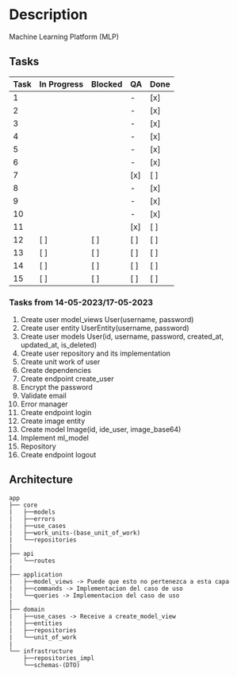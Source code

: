 # Description

Machine Learning Platform (MLP)

## Tasks

| Task | In Progress | Blocked | QA  | Done |
|------|-------------|---------|-----|------|
| 1    |             |         | -   | [x]  |
| 2    |             |         | -   | [x]  |
| 3    |             |         | -   | [x]  |
| 4    |             |         | -   | [x]  |
| 5    |             |         | -   | [x]  |
| 6    |             |         | -   | [x]  |
| 7    |             |         | [x] | [ ]  |
| 8    |             |         | -   | [x]  |
| 9    |             |         | -   | [x]  |
| 10   |             |         | -   | [x]  |
| 11   |             |         | [x] | [ ]  |
| 12   | [ ]         | [ ]     | [ ] | [ ]  |
| 13   | [ ]         | [ ]     | [ ] | [ ]  |
| 14   | [ ]         | [ ]     | [ ] | [ ]  |
| 15   | [ ]         | [ ]     | [ ] | [ ]  |


### Tasks from 14-05-2023/17-05-2023

1. Create user model_views User(username, password)
2. Create user entity UserEntity(username, password)
3. Create user models User(id, username, password, created_at, updated_at, is_deleted)
4. Create user repository and its implementation
5. Create unit work of user
6. Create dependencies
7. Create endpoint create_user
8. Encrypt the password
9. Validate email
10. Error manager
11. Create endpoint login  
12. Create image entity
13. Create model Image(id, ide_user, image_base64)
14. Implement ml_model
15. Repository
16. Create endpoint logout

## Architecture

```text
app
├── core
|   ├──models
|   ├──errors
|   ├──use_cases
|   ├──work_units-(base_unit_of_work)
|   └──repositories
|
├── api
|   └──routes
|
├── application
|   ├──model_views -> Puede que esto no pertenezca a esta capa
|   ├──commands -> Implementacion del caso de uso
|   └──queries -> Implementacion del caso de uso
|
├── domain
|   ├──use_cases -> Receive a create_model_view
|   ├──entities
|   ├──repositories
|   └──unit_of_work
|
└── infrastructure
    ├──repositories_impl
    └──schemas-(DTO) 
```
